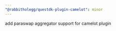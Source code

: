 ```yaml
---
"@rabbitholegg/questdk-plugin-camelot": minor
---
```


add paraswap aggregator support for camelot plugin
